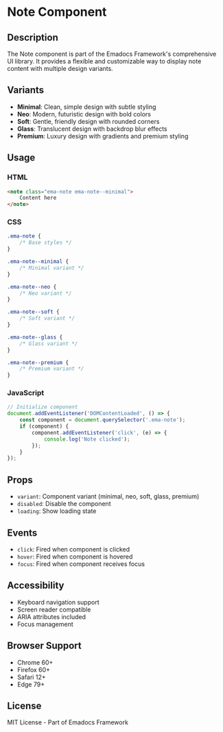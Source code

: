 # Note Component

## Description
The Note component is part of the Emadocs Framework's comprehensive UI library. It provides a flexible and customizable way to display note content with multiple design variants.

## Variants
- **Minimal**: Clean, simple design with subtle styling
- **Neo**: Modern, futuristic design with bold colors
- **Soft**: Gentle, friendly design with rounded corners
- **Glass**: Translucent design with backdrop blur effects
- **Premium**: Luxury design with gradients and premium styling

## Usage

### HTML
```html
<note class="ema-note ema-note--minimal">
    Content here
</note>
```

### CSS
```css
.ema-note {
    /* Base styles */
}

.ema-note--minimal {
    /* Minimal variant */
}

.ema-note--neo {
    /* Neo variant */
}

.ema-note--soft {
    /* Soft variant */
}

.ema-note--glass {
    /* Glass variant */
}

.ema-note--premium {
    /* Premium variant */
}
```

### JavaScript
```javascript
// Initialize component
document.addEventListener('DOMContentLoaded', () => {
    const component = document.querySelector('.ema-note');
    if (component) {
        component.addEventListener('click', (e) => {
            console.log('Note clicked');
        });
    }
});
```

## Props
- `variant`: Component variant (minimal, neo, soft, glass, premium)
- `disabled`: Disable the component
- `loading`: Show loading state

## Events
- `click`: Fired when component is clicked
- `hover`: Fired when component is hovered
- `focus`: Fired when component receives focus

## Accessibility
- Keyboard navigation support
- Screen reader compatible
- ARIA attributes included
- Focus management

## Browser Support
- Chrome 60+
- Firefox 60+
- Safari 12+
- Edge 79+

## License
MIT License - Part of Emadocs Framework
